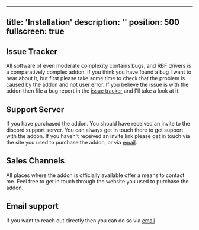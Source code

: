 
---
title: 'Installation'
description: ''
position: 500
fullscreen: true
---

## Issue Tracker

All software of even moderate complexity contains bugs, and RBF drivers is a comparatively complex addon. If you think you have found a bug I want to hear about it, but first please take some time to check that the problem is caused by the addon and not user error. If you believe the issue is with the addon then file a bug report in the [issue tracker](https://github.com/jamesvsnowden/bl_rbf_drivers/issues) and I'll take a look at it.

## Support Server

If you have purchased the addon. You should have received an invite to the discord support server. You can always get in touch there to get support with the addon. If you haven't received an invite link please get in touch via the site you used to purchase the addon, or via [email](mailto:jamesvsnowden@me.com).

## Sales Channels

All places where the addon is officially available offer a means to contact me. Feel free to get in touch through the website you used to purchase the addon.

## Email support

If you want to reach out directly then you can do so via [email](mailto:jamesvsnowden@me.com)
